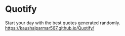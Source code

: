 # Quotify

Start your day with the best quotes generated randomly.
https://kaushalparmar567.github.io/Quotify/
